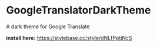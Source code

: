 # GoogleTranslatorDarkTheme
A dark theme for Google Translate 

**install here:** <a href="https://stylebase.cc/style/dNLfPptjNcS">https://stylebase.cc/style/dNLfPptjNcS</a>
